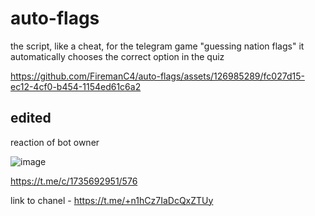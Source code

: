 # auto-flags
the script, like a cheat, for the telegram game "guessing nation flags"
it automatically chooses the correct option in the quiz


https://github.com/FiremanC4/auto-flags/assets/126985289/fc027d15-ec12-4cf0-b454-1154ed61c6a2



## edited
reaction of bot owner

![image](https://github.com/FiremanC4/auto-flags/assets/126985289/f504add1-4e31-4444-a093-d4848bd93181)


https://t.me/c/1735692951/576

link to chanel - https://t.me/+n1hCz7IaDcQxZTUy
